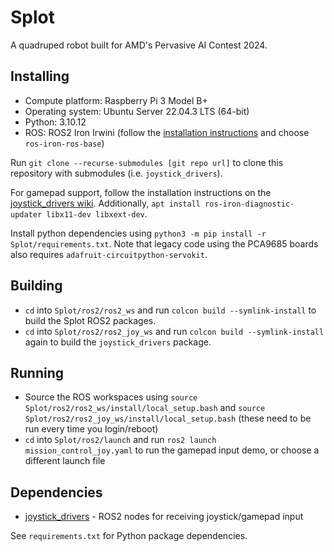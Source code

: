 # Splot

A quadruped robot built for AMD's Pervasive AI Contest 2024.


## Installing
* Compute platform: Raspberry Pi 3 Model B+
* Operating system: Ubuntu Server 22.04.3 LTS (64-bit)
* Python: 3.10.12
* ROS: ROS2 Iron Irwini (follow the [installation instructions](https://docs.ros.org/en/iron/Installation/Ubuntu-Install-Debians.html) and choose `ros-iron-ros-base`)

Run `git clone --recurse-submodules [git repo url]` to clone this repository with submodules (i.e. `joystick_drivers`).

For gamepad support, follow the installation instructions on the [joystick_drivers wiki](https://wiki.ros.org/joystick_drivers). Additionally, `apt install ros-iron-diagnostic-updater libx11-dev libxext-dev`.

Install python dependencies using `python3 -m pip install -r Splot/requirements.txt`. Note that legacy code using the PCA9685 boards also requires `adafruit-circuitpython-servokit`.


## Building
* `cd` into `Splot/ros2/ros2_ws` and run `colcon build --symlink-install` to build the Splot ROS2 packages.
* `cd` into `Splot/ros2/ros2_joy_ws` and run `colcon build --symlink-install` again to build the `joystick_drivers` package.


## Running
* Source the ROS workspaces using `source Splot/ros2/ros2_ws/install/local_setup.bash` and `source Splot/ros2/ros2_joy_ws/install/local_setup.bash` (these need to be run every time you login/reboot)
* `cd` into `Splot/ros2/launch` and run `ros2 launch mission_control_joy.yaml` to run the gamepad input demo, or choose a different launch file


## Dependencies
* [joystick_drivers](https://wiki.ros.org/joystick_drivers) - ROS2 nodes for receiving joystick/gamepad input

See `requirements.txt` for Python package dependencies.
